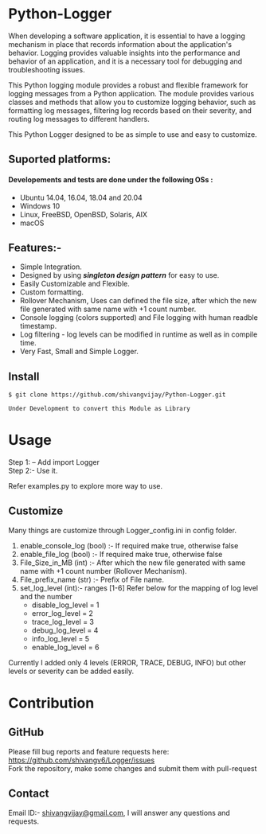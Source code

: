 # Python-Logger
When developing a software application, it is essential to have a logging mechanism in place that records information about the application's behavior. Logging provides valuable insights into the performance and behavior of an application, and it is a necessary tool for debugging and troubleshooting issues.

This Python logging module provides a robust and flexible framework for logging messages from a Python application. The module provides various classes and methods that allow you to customize logging behavior, such as formatting log messages, filtering log records based on their severity, and routing log messages to different handlers.

This Python Logger designed to be as simple to use and easy to customize.

## Suported platforms:
#### Developements and tests are done under the following OSs :
- Ubuntu 14.04, 16.04, 18.04 and 20.04
- Windows 10
- Linux, FreeBSD, OpenBSD, Solaris, AIX
- macOS 

## Features:- 
- Simple Integration.
- Designed by using ***singleton design pattern*** for easy to use.
- Easily Customizable and Flexible. 
- Custom formatting.  
- Rollover Mechanism, Uses can defined the file size, after which the new file generated with same name with +1 count number.
- Console logging (colors supported) and File logging with human readble timestamp.
- Log filtering - log levels can be modified in runtime as well as in compile time.
- Very Fast, Small and Simple Logger.


## Install

``$ git clone https://github.com/shivangvijay/Python-Logger.git `` <br />


```{warning}
Under Development to convert this Module as Library
```

# Usage

Step 1: – Add import Logger <br />
Step 2:- Use it. 

<!-- ![alt text](https://github.com/shivangv6/Logger/blob/main/images/Example.png?raw=true)

Output:- 

![alt text](https://github.com/shivangv6/Logger/blob/main/images/output_example.png?raw=true) -->

Refer examples.py to explore more way to use.

## Customize

Many things are customize through Logger_config.ini in config folder.

<!-- ![alt text](https://github.com/shivangv6/Logger/blob/main/images/config.png?raw=true) -->

1. enable_console_log (bool) :- If required make true, otherwise false
2. enable_file_log (bool) :-  If required make true, otherwise false
3. File_Size_in_MB (int) :- After which the new file generated with same name with +1 count number (Rollover Mechanism).
4. File_prefix_name (str) :- Prefix of File name.
5. set_log_level (int):- ranges [1-6] Refer below for the mapping of log level and the number
    - disable_log_level = 1
    - error_log_level = 2
    - trace_log_level = 3
    - debug_log_level = 4
    - info_log_level = 5
    - enable_log_level = 6
  
Currently I added only 4 levels (ERROR, TRACE, DEBUG, INFO) but other levels or severity can be added easily. 

# Contribution

## GitHub

Please fill bug reports and feature requests here: https://github.com/shivangv6/Logger/issues <br />
Fork the repository, make some changes and submit them with pull-request 

## Contact
Email ID:- shivangvijay@gmail.com, I will answer any questions and requests.




